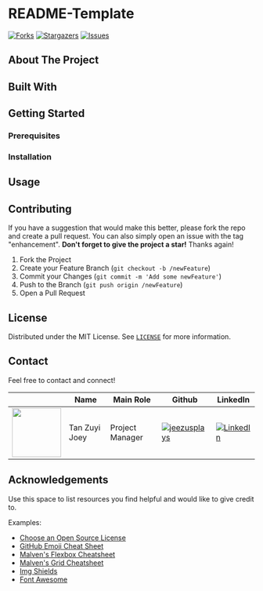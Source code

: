 # README-Template
[![Forks][forks-shield]][forks-url]
[![Stargazers][stars-shield]][stars-url]
[![Issues][issues-shield]][issues-url]

## About The Project

## Built With

## Getting Started
### Prerequisites
### Installation

## Usage

## Contributing
If you have a suggestion that would make this better, please fork the repo and create a pull request. You can also simply open an issue with the tag "enhancement".
**Don't forget to give the project a star!** Thanks again!

1. Fork the Project
2. Create your Feature Branch (`git checkout -b /newFeature`)
3. Commit your Changes (`git commit -m 'Add some newFeature'`)
4. Push to the Branch (`git push origin /newFeature`)
5. Open a Pull Request

## License
Distributed under the MIT License. See [`LICENSE`](https://github.com/jeezusplays/README-Template/blob/main/LICENSE) for more information.

## Contact
Feel free to contact and connect!

|| Name | Main Role | Github | LinkedIn |
|-----------| ----------- | ----------- | ----------- | ----------- |
|<img src="https://avatars.githubusercontent.com/u/68149788?v=4" width="100"></img>|Tan Zuyi Joey|Project Manager|[![jeezusplays](https://img.shields.io/badge/GitHub-181717.svg?style=for-the-badge&logo=GitHub&logoColor=white)](https://github.com/jeezusplays)|[![LinkedIn](https://img.shields.io/badge/LinkedIn-0A66C2.svg?style=for-the-badge&logo=LinkedIn&logoColor=white)](https://linkedin.com/in/joey-tan-zuyi)|

## Acknowledgements
Use this space to list resources you find helpful and would like to give credit to.

Examples:
* [Choose an Open Source License](https://choosealicense.com)
* [GitHub Emoji Cheat Sheet](https://www.webpagefx.com/tools/emoji-cheat-sheet)
* [Malven's Flexbox Cheatsheet](https://flexbox.malven.co/)
* [Malven's Grid Cheatsheet](https://grid.malven.co/)
* [Img Shields](https://shields.io)
* [Font Awesome](https://fontawesome.com)


[forks-shield]: https://img.shields.io/github/forks/jeezusplays/README-Template.svg?style=for-the-badge
[forks-url]: https://github.com/jeezusplays/README-Template/network/members
[stars-shield]: https://img.shields.io/github/stars/jeezusplays/README-Template.svg?style=for-the-badge
[stars-url]: https://github.com/jeezusplays/README-Template/stargazers
[issues-shield]: https://img.shields.io/github/issues/jeezusplays/README-Template.svg?style=for-the-badge
[issues-url]: https://github.com/jeezusplays/README-Template/issues
